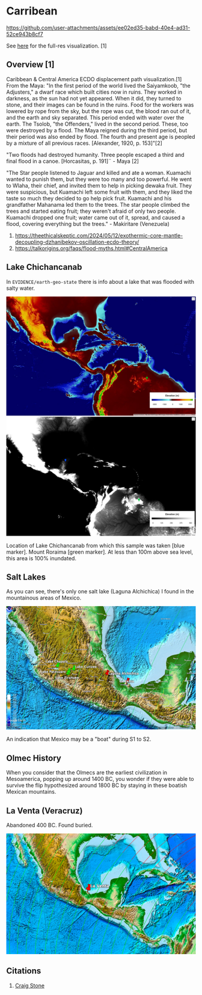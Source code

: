 # Carribean

https://github.com/user-attachments/assets/ee02ed35-babd-40e4-ad31-52ce943b8cf7

See [here](https://github.com/sovrynn/ecdo/tree/master/6-LITERATURE-MEDIA/nobulart/ecdo-visualizations) for the full-res visualization. [1]

## Overview [1]

Caribbean & Central America ECDO displacement path visualization.[1] From the Maya: "In the first period of the world lived the Saiyamkoob, "the Adjusters," a dwarf race which built cities now in ruins. They worked in darkness, as the sun had not yet appeared. When it did, they turned to stone, and their images can be found in the ruins. Food for the workers was lowered by rope from the sky, but the rope was cut, the blood ran out of it, and the earth and sky separated. This period ended with water over the earth. The Tsolob, "the Offenders," lived in the second period. These, too were destroyed by a flood. The Maya reigned during the third period, but their period was also ended by flood. The fourth and present age is peopled by a mixture of all previous races. [Alexander, 1920, p. 153]"[2]

"Two floods had destroyed humanity. Three people escaped a third and final flood in a canoe. [Horcasitas, p. 191]¨ - Maya [2]

"The Star people listened to Jaguar and killed and ate a woman. Kuamachi wanted to punish them, but they were too many and too powerful. He went to Wlaha, their chief, and invited them to help in picking dewaka fruit. They were suspicious, but Kuamachi left some fruit with them, and they liked the taste so much they decided to go help pick fruit. Kuamachi and his grandfather Mahanama led them to the trees. The star people climbed the trees and started eating fruit; they weren't afraid of only two people. Kuamachi dropped one fruit; water came out of it, spread, and caused a flood, covering everything but the trees." - Makiritare (Venezuela)

1. https://theethicalskeptic.com/2024/05/12/exothermic-core-mantle-decoupling-dzhanibekov-oscillation-ecdo-theory/
2. https://talkorigins.org/faqs/flood-myths.html#CentralAmerica

## Lake Chichancanab

In `EVIDENCE/earth-geo-state` there is info about a lake that was flooded with salty water.

![mexico](img/mexico1.jpg "mexico")
![mexico](img/mexico2.jpg "mexico")

Location of Lake Chichancanab from which this sample was taken [blue marker]. Mount Roraima [green marker]. At less than 100m above sea level, this area is 100% inundated.

## Salt Lakes

As you can see, there's only one salt lake (Laguna Alchichica) I found in the mountainous areas of Mexico.

![](img/salt-lakes.jpg)

An indication that Mexico may be a "boat" during S1 to S2.

## Olmec History

When you consider that the Olmecs are the earliest civilization in Mesoamerica, popping up around 1400 BC, you wonder if they were able to survive the flip hypothesized around 1800 BC by staying in these boatish Mexican mountains.

## La Venta (Veracruz)

Abandoned 400 BC. Found buried.

![](img/la-venta.jpg)

## Citations

1. [Craig Stone](https://nobulart.com)
